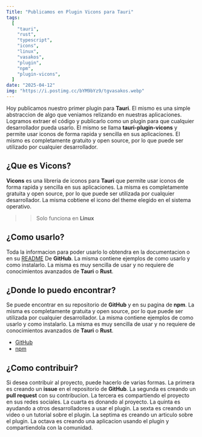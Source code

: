 ```yaml
---
Title: "Publicamos en Plugin Vicons para Tauri"
tags:
  [
    "tauri",
    "rust",
    "typescript", 
    "icons",
    "linux",
    "vasakos",
    "plugin",
    "npm",
    "plugin-vicons",
  ]
date: "2025-04-12"
img: "https://i.postimg.cc/bYM9bYz9/tgvasakos.webp"
---
```


Hoy publicamos nuestro primer plugin para **Tauri**. El mismo es una simple abstraccion de algo que veniamos relizando en nuestras aplicaciones. Logramos extraer el código y publicarlo como un plugin para que cualquier desarrollador pueda usarlo. El mismo se llama **tauri-plugin-vicons** y permite usar iconos de forma rapida y sencilla en sus aplicaciones. El mismo es completamente gratuito y open source, por lo que puede ser utilizado por cualquier desarrollador.

## ¿Que es Vicons?

**Vicons** es una libreria de iconos para **Tauri** que permite usar iconos de forma rapida y sencilla en sus aplicaciones. La misma es completamente gratuita y open source, por lo que puede ser utilizada por cualquier desarrollador. La misma cobtiene el icono del theme elegido en el sistema operativo.

> > Solo funciona en **Linux**

## ¿Como usarlo?

Toda la informacion para poder usarlo lo obtendra en la documentacion o en su [README](https://github.com/Vasak-OS/tauri-plugin-vicons#README.md) De **GitHub**. La misma contiene ejemplos de como usarlo y como instalarlo. La misma es muy sencilla de usar y no requiere de conocimientos avanzados de **Tauri** o **Rust**.

## ¿Donde lo puedo encontrar?

Se puede encontrar en su repositorio de **GitHub** y en su pagina de **npm**. La misma es completamente gratuita y open source, por lo que puede ser utilizada por cualquier desarrollador. La misma contiene ejemplos de como usarlo y como instalarlo. La misma es muy sencilla de usar y no requiere de conocimientos avanzados de **Tauri** o **Rust**.

- [GitHub](https://github.com/Vasak-OS/tauri-plugin-vicons)
- [npm](https://www.npmjs.com/package/@vasakgroup/plugin-vicons)

## ¿Como contribuir?

Si desea contribuir al proyecto, puede hacerlo de varias formas. La primera es creando un **issue** en el repositorio de **GitHub**. La segunda es creando un **pull request** con su contribucion. La tercera es compartiendo el proyecto en sus redes sociales. La cuarta es donando al proyecto. La quinta es ayudando a otros desarrolladores a usar el plugin. La sexta es creando un video o un tutorial sobre el plugin. La septima es creando un articulo sobre el plugin. La octava es creando una aplicacion usando el plugin y compartiendola con la comunidad.
